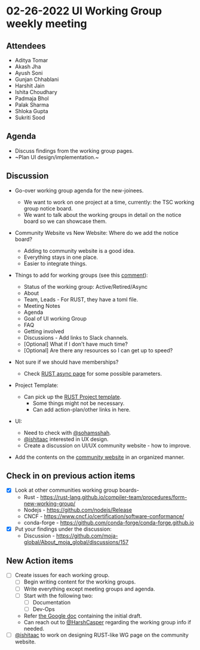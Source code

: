 # 02-26-2022 UI Working Group weekly meeting 

## Attendees
- Aditya Tomar
- Akash Jha
- Ayush Soni
- Gunjan Chhablani
- Harshit Jain
- Ishita Choudhary
- Padmaja Bhol
- Palak Sharma
- Shloka Gupta
- Sukriti Sood

## Agenda
- Discuss findings from the working group pages.
- ~Plan UI design/implementation.~


## Discussion
- Go-over working group agenda for the new-joinees.
    - We want to work on one project at a time, currently: the TSC working group notice board.
    - We want to talk about the working groups in detail on the notice board so we can showcase them.

- Community Website vs New Website: Where do we add the notice board?
    - Adding to community website is a good idea.
    - Everything stays in one place.
    - Easier to integrate things.

- Things to add for working groups (see this [comment](https://github.com/moja-global/About_moja_global/discussions/157#discussioncomment-2251444)):
    - Status of the working group: Active/Retired/Async
    - About
    - Team, Leads - For RUST, they have a toml file.
    - Meeting Notes
    - Agenda
    - Goal of UI working Group
    - FAQ
    - Getting involved
    - Discussions - Add links to Slack channels.
    - [Optional] What if I don't have much time?
    - [Optional] Are there any resources so I can get up to speed?

- Not sure if we should have memberships?
    - Check [RUST async page](https://rust-lang.github.io/wg-async/CHARTER.html?highlight=members#membership-requirements) for some possible parameters.

- Project Template:
    - Can pick up the [RUST Project template](https://rust-lang.github.io/wg-async/vision/projects/template.html).
        - Some things might not be necessary.
        - Can add action-plan/other links in here.
- UI:
    - Need to check with [@sohamsshah](https://github.com/sohamsshah).
    - [@ishitaac](https://github.com/ishitaac) interested in UX design.
    - Create a discussion on UI/UX community website - how to improve.

- Add the contents on the [community website](https://community.moja.global/community/technical-steering-committee) in an organized manner.

## Check in on previous action items

- [x] Look at other communities working group boards-
    - Rust - https://rust-lang.github.io/compiler-team/procedures/form-new-working-group/ 
    - Nodejs - https://github.com/nodejs/Release 
    - CNCF - https://www.cncf.io/certification/software-conformance/
    - conda-forge - https://github.com/conda-forge/conda-forge.github.io
- [x] Put your findings under the discussion:
    - Discussion - https://github.com/moja-global/About_moja_global/discussions/157 

## New Action items

- [ ] Create issues for each working group.
    - [ ] Begin writing content for the working groups.
    - [ ] Write everything except meeting groups and agenda.
    - [ ] Start with the following two:
        - [ ] Documentation
        - [ ] Dev-Ops
    - Refer [the Google doc](https://docs.google.com/document/d/1_7LffEtgvZKK5rj1ucfxzU1sX2ma8qVlW9AH_I3X1io/edit?usp=sharing) containing the initial draft.
    - Can reach out to [@HarshCasper](https://github.com/HarshCasper) regarding the working group info if needed.
- [ ] [@ishitaac](https://github.com/ishitaac) to work on designing RUST-like WG page on the community website.